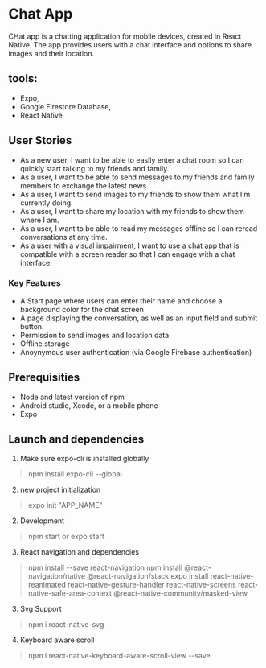 # Chat App
CHat app is a chatting application for mobile devices, created in React Native. The app provides users with a chat interface and options to share images and their location.

## tools: 
- Expo, 
- Google Firestore Database, 
- React Native

## User Stories
- As a new user, I want to be able to easily enter a chat room so I can quickly start talking to my
friends and family.
- As a user, I want to be able to send messages to my friends and family members to exchange
the latest news.
- As a user, I want to send images to my friends to show them what I’m currently doing.
- As a user, I want to share my location with my friends to show them where I am.
- As a user, I want to be able to read my messages offline so I can reread conversations at any
time.
- As a user with a visual impairment, I want to use a chat app that is compatible with a screen
reader so that I can engage with a chat interface.

### Key Features
- A Start page where users can enter their name and choose a background color for the chat screen
- A page displaying the conversation, as well as an input field and submit button.
- Permission to send images and location data 
- Offline storage
- Anoynymous user authentication (via Google Firebase authentication)

## Prerequisities
- Node and latest version of npm
- Android studio, Xcode, or a mobile phone
- Expo 

## Launch and dependencies
1) Make sure expo-cli is installed globally
>npm install expo-cli --global
2) new project initialization
>expo init "APP_NAME"

2) Development
>npm start
or 
>expo start

3) React navigation and dependencies
>npm install --save react-navigation
>npm install @react-navigation/native @react-navigation/stack
expo install react-native-reanimated react-native-gesture-handler react-native-screens react-native-safe-area-context @react-native-community/masked-view

3) Svg Support
>npm i react-native-svg

4) Keyboard aware scroll
>npm i react-native-keyboard-aware-scroll-view --save